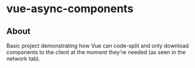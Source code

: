 # vue-async-components

## About

Basic project demonstrating how Vue can code-split and only download components to the client at the moment they're needed (as seen in the network tab).
